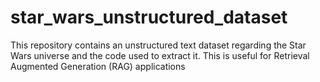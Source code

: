 # star_wars_unstructured_dataset
This repository contains an unstructured text dataset regarding the Star Wars universe and the code used to extract it. This is useful for Retrieval Augmented Generation (RAG) applications
